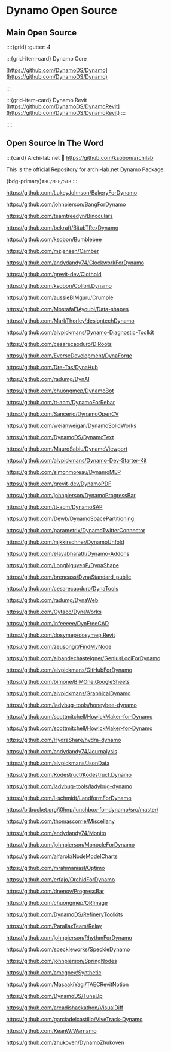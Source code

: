 # Dynamo Open Source

## Main Open Source

::::{grid}
:gutter: 4

:::{grid-item-card} Dynamo Core

[https://github.com/DynamoDS/Dynamo](https://github.com/DynamoDS/Dynamo)

:::

:::{grid-item-card}  Dynamo Revit
[https://github.com/DynamoDS/DynamoRevit](https://github.com/DynamoDS/DynamoRevit)
:::

<!-- :::{grid-item-card} Dynamo SolidWorks
[https://github.com/weianweigan/DynamoSolidWorks](https://github.com/weianweigan/DynamoSolidWorks)
::: -->

::::

## Open Source In The Word

:::{card} Archi-lab.net
:link: https://github.com/ksobon/archilab

This is the official Repository for archi-lab.net Dynamo Package.

{bdg-primary}`ARC/MEP/STR`
:::


https://github.com/LukeyJohnson/BakeryForDynamo

https://github.com/johnpierson/BangForDynamo

https://github.com/teamtreedyn/Binoculars

https://github.com/bekraft/BitubTRexDynamo

https://github.com/ksobon/Bumblebee

https://github.com/mzjensen/Camber

https://github.com/andydandy74/ClockworkForDynamo

https://github.com/grevit-dev/Clothoid

https://github.com/ksobon/Colibri.Dynamo

https://github.com/aussieBIMguru/Crumple

https://github.com/MostafaElAyoubi/Data-shapes

https://github.com/MarkThorley/designtechDynamo

https://github.com/alvpickmans/Dynamo-Diagnostic-Toolkit

https://github.com/cesarecaoduro/DiRoots

https://github.com/EverseDevelopment/DynaForge

https://github.com/Dre-Tas/DynaHub

https://github.com/radumg/DynAI

https://github.com/chuongmep/DynamoBot

https://github.com/tt-acm/DynamoForRebar

https://github.com/Sancerio/DynamoOpenCV

https://github.com/weianweigan/DynamoSolidWorks

https://github.com/DynamoDS/DynamoText

https://github.com/MauroSabiu/DynamoViewport

https://github.com/alvpickmans/Dynamo-Dev-Starter-Kit

https://github.com/simonmoreau/DynamoMEP

https://github.com/grevit-dev/DynamoPDF

https://github.com/johnpierson/DynamoProgressBar

https://github.com/tt-acm/DynamoSAP

https://github.com/Dewb/DynamoSpacePartitioning

https://github.com/parametrix/DynamoTwitterConnector

https://github.com/mjkkirschner/DynamoUnfold

https://github.com/elayabharath/Dynamo-Addons

https://github.com/LongNguyenP/DynaShape

https://github.com/brencass/DynaStandard_public

https://github.com/cesarecaoduro/DynaTools

https://github.com/radumg/DynaWeb

https://github.com/Gytaco/DynaWorks

https://github.com/infeeeee/DynFreeCAD

https://github.com/dosymep/dosymep.Revit

https://github.com/zeusongit/FindMyNode

https://github.com/albandechasteigner/GeniusLociForDynamo

https://github.com/alvpickmans/GitHubForDynamo

https://github.com/bimone/BIMOne.GoogleSheets

https://github.com/alvpickmans/GraphicalDynamo

https://github.com/ladybug-tools/honeybee-dynamo

https://github.com/scottmitchell/HowickMaker-for-Dynamo

https://github.com/scottmitchell/HowickMaker-for-Dynamo

https://github.com/HydraShare/hydra-dynamo

https://github.com/andydandy74/Journalysis

https://github.com/alvpickmans/JsonData

https://github.com/Kodestruct/Kodestruct.Dynamo

https://github.com/ladybug-tools/ladybug-dynamo

https://github.com/l-schmidt/LandformForDynamo

https://bitbucket.org/j0hnp/lunchbox-for-dynamo/src/master/

https://github.com/thomascorrie/Miscellany

https://github.com/andydandy74/Monito

https://github.com/johnpierson/MonocleForDynamo

https://github.com/alfarok/NodeModelCharts

https://github.com/mrahmaniasl/Optimo

https://github.com/erfajo/OrchidForDynamo

https://github.com/dnenov/ProgressBar

https://github.com/chuongmep/QRImage

https://github.com/DynamoDS/RefineryToolkits

https://github.com/ParallaxTeam/Relay

https://github.com/johnpierson/RhythmForDynamo

https://github.com/speckleworks/SpeckleDynamo

https://github.com/johnpierson/SpringNodes

https://github.com/amcgoey/Synthetic

https://github.com/MasaakiYagi/TAECRevitNotion

https://github.com/DynamoDS/TuneUp

https://github.com/arcadishackathon/VisualDiff

https://github.com/garciadelcastillo/ViveTrack-Dynamo

https://github.com/KeanW/Warnamo

https://github.com/zhukoven/DynamoZhukoven